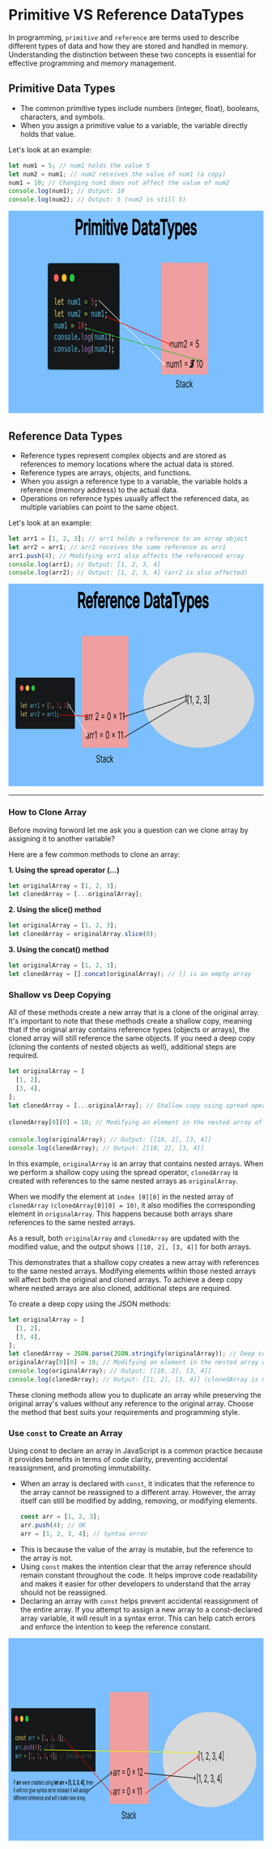 # Primitive VS Reference DataTypes

In programming, `primitive` and `reference` are terms used to describe different types of data and how they are stored and handled in memory. Understanding the distinction between these two concepts is essential for effective programming and memory management.

## **Primitive Data Types**

- The common primitive types include numbers (integer, float), booleans, characters, and symbols.
- When you assign a primitive value to a variable, the variable directly holds that value.

Let's look at an example:

```js
let num1 = 5; // num1 holds the value 5
let num2 = num1; // num2 receives the value of num1 (a copy)
num1 = 10; // Changing num1 does not affect the value of num2
console.log(num1); // Output: 10
console.log(num2); // Output: 5 (num2 is still 5)
```

<div align="center">
 <img src="./images/primitive.png"  width="700" height="400">
</div>

## **Reference Data Types**

- Reference types represent complex objects and are stored as references to memory locations where the actual data is stored.
- Reference types are arrays, objects, and functions.
- When you assign a reference type to a variable, the variable holds a reference (memory address) to the actual data.
- Operations on reference types usually affect the referenced data, as multiple variables can point to the same object.

Let's look at an example:

```js
let arr1 = [1, 2, 3]; // arr1 holds a reference to an array object
let arr2 = arr1; // arr2 receives the same reference as arr1
arr1.push(4); // Modifying arr1 also affects the referenced array
console.log(arr1); // Output: [1, 2, 3, 4]
console.log(arr2); // Output: [1, 2, 3, 4] (arr2 is also affected)
```

<div align="center">
 <img src="./images/reference.png"  width="700" height="400">
</div>

---

### **How to Clone Array**

Before moving forword let me ask you a question can we clone array by assigning it to another variable?

Here are a few common methods to clone an array:

**1. Using the spread operator (...)**

```js
let originalArray = [1, 2, 3];
let clonedArray = [...originalArray];
```

**2. Using the slice() method**

```js
let originalArray = [1, 2, 3];
let clonedArray = originalArray.slice(0);
```

**3. Using the concat() method**

```js
let originalArray = [1, 2, 3];
let clonedArray = [].concat(originalArray); // [] is an empty array
```

### **Shallow vs Deep Copying**

All of these methods create a new array that is a clone of the original array. It's important to note that these methods create a shallow copy, meaning that if the original array contains reference types (objects or arrays), the cloned array will still reference the same objects. If you need a deep copy (cloning the contents of nested objects as well), additional steps are required.

```js
let originalArray = [
  [1, 2],
  [3, 4],
];
let clonedArray = [...originalArray]; // Shallow copy using spread operator

clonedArray[0][0] = 10; // Modifying an element in the nested array of clonedArray

console.log(originalArray); // Output: [[10, 2], [3, 4]]
console.log(clonedArray); // Output: [[10, 2], [3, 4]]
```

In this example, `originalArray` is an array that contains nested arrays. When we perform a shallow copy using the spread operator, `clonedArray` is created with references to the same nested arrays as `originalArray`.

When we modify the element at `index [0][0]` in the nested array of `clonedArray` `(clonedArray[0][0] = 10)`, it also modifies the corresponding element in `originalArray`. This happens because both arrays share references to the same nested arrays.

As a result, both `originalArray` and `clonedArray` are updated with the modified value, and the output shows `[[10, 2], [3, 4]]` for both arrays.

This demonstrates that a shallow copy creates a new array with references to the same nested arrays. Modifying elements within those nested arrays will affect both the original and cloned arrays. To achieve a deep copy where nested arrays are also cloned, additional steps are required.

To create a deep copy using the JSON methods:

```js
let originalArray = [
  [1, 2],
  [3, 4],
];
let clonedArray = JSON.parse(JSON.stringify(originalArray)); // Deep copy using JSON methods
originalArray[0][0] = 10; // Modifying an element in the nested array of originalArray
console.log(originalArray); // Output: [[10, 2], [3, 4]]
console.log(clonedArray); // Output: [[1, 2], [3, 4]] (clonedArray is not affected)
```

These cloning methods allow you to duplicate an array while preserving the original array's values without any reference to the original array. Choose the method that best suits your requirements and programming style.

### **Use `const` to Create an Array**

Using const to declare an array in JavaScript is a common practice because it provides benefits in terms of code clarity, preventing accidental reassignment, and promoting immutability.

- When an array is declared with `const`, it indicates that the reference to the array cannot be reassigned to a different array. However, the array itself can still be modified by adding, removing, or modifying elements.
  ```js
  const arr = [1, 2, 3];
  arr.push(4); // OK
  arr = [1, 2, 3, 4]; // Syntax error
  ```
- This is because the value of the array is mutable, but the reference to the array is not.
- Using `const` makes the intention clear that the array reference should remain constant throughout the code. It helps improve code readability and makes it easier for other developers to understand that the array should not be reassigned.
- Declaring an array with `const` helps prevent accidental reassignment of the entire array. If you attempt to assign a new array to a const-declared array variable, it will result in a syntax error. This can help catch errors and enforce the intention to keep the reference constant.

<div align="center">
 <img src="./images/useconst.png"  width="750" height="400">
</div>
